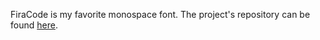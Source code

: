 FiraCode is my favorite monospace font. The project's repository can be found [here](https://github.com/tonsky/FiraCode).